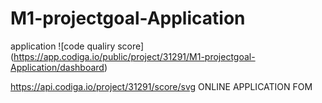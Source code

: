 # M1-projectgoal-Application
application
![code qualiry score] (https://app.codiga.io/public/project/31291/M1-projectgoal-Application/dashboard)

https://api.codiga.io/project/31291/score/svg
ONLINE APPLICATION FOM

